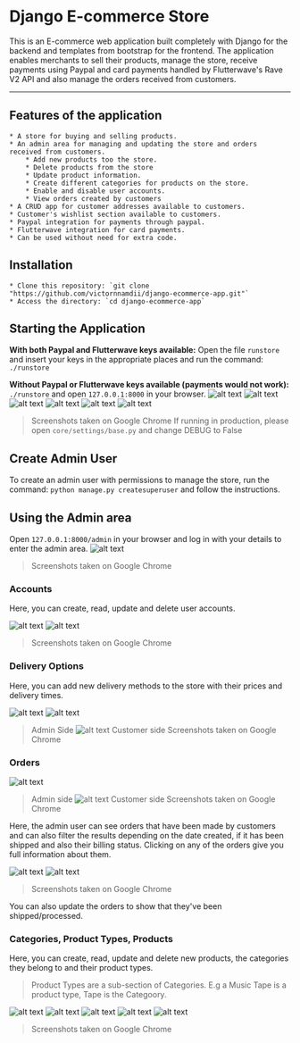 # Django E-commerce Store

This is an E-commerce web application built completely with Django for the backend and templates from bootstrap for the frontend.
The application enables merchants to sell their products, manage the store, receive payments using Paypal and card payments handled by Flutterwave's Rave V2 API and also manage the orders received from customers.
- - - -

## Features of the application

    * A store for buying and selling products.
    * An admin area for managing and updating the store and orders received from customers.
        * Add new products too the store.
        * Delete products from the store
        * Update product information.
        * Create different categories for products on the store.
        * Enable and disable user accounts.
        * View orders created by customers
    * A CRUD app for customer addresses available to customers.
    * Customer's wishlist section available to customers.
    * Paypal integration for payments through paypal.
    * Flutterwave integration for card payments.
    * Can be used without need for extra code.

## Installation

    * Clone this repository: `git clone "https://github.com/victornnamdii/django-ecommerce-app.git"`
    * Access the directory: `cd django-ecommerce-app`

## Starting the Application

**With both Paypal and Flutterwave keys available:**
Open the file `runstore` and insert your keys in the appropriate places and run the command:
```./runstore```

**Without Paypal or Flutterwave keys available (payments would not work):**
```./runstore```
and open `127.0.0.1:8000` in your browser.
![alt text](https://github.com/victornnamdii/django-ecommerce-app/blob/main/image3.png?raw=true)
![alt text](https://github.com/victornnamdii/django-ecommerce-app/blob/main/image18.png?raw=true)
![alt text](https://github.com/victornnamdii/django-ecommerce-app/blob/main/image19.png?raw=true)
![alt text](https://github.com/victornnamdii/django-ecommerce-app/blob/main/image20.png?raw=true)
![alt text](https://github.com/victornnamdii/django-ecommerce-app/blob/main/image21.png?raw=true)
![alt text](https://github.com/victornnamdii/django-ecommerce-app/blob/main/image17.png?raw=true)
> Screenshots taken on Google Chrome
> If running in production, please open `core/settings/base.py` and change DEBUG to False

## Create Admin User

To create an admin user with permissions to manage the store, run the command:
```python manage.py createsuperuser```
and follow the instructions.

## Using the Admin area

Open `127.0.0.1:8000/admin` in your browser and log in with your details to enter the admin area.
![alt text](https://github.com/victornnamdii/django-ecommerce-app/blob/main/image.png?raw=true)
> Screenshots taken on Google Chrome

### Accounts

Here, you can create, read, update and delete user accounts.

![alt text](https://github.com/victornnamdii/django-ecommerce-app/blob/main/image8.png?raw=true)
![alt text](https://github.com/victornnamdii/django-ecommerce-app/blob/main/image9.png?raw=true)
> Screenshots taken on Google Chrome

### Delivery Options

Here, you can add new delivery methods to the store with their prices and delivery times.

![alt text](https://github.com/victornnamdii/django-ecommerce-app/blob/main/image6.png?raw=true)
![alt text](https://github.com/victornnamdii/django-ecommerce-app/blob/main/image7.png?raw=true)
> Admin Side
![alt text](https://github.com/victornnamdii/django-ecommerce-app/blob/main/image15.png?raw=true)
> Customer side
> Screenshots taken on Google Chrome

### Orders

![alt text](https://github.com/victornnamdii/django-ecommerce-app/blob/main/image2.png?raw=true)
> Admin side
![alt text](https://github.com/victornnamdii/django-ecommerce-app/blob/main/image16.png?raw=true)
> Customer side
> Screenshots taken on Google Chrome

Here, the admin user can see orders that have been made by customers and can also filter the results depending on the date created, if it has been shipped and also their billing status.
Clicking on any of the orders give you full information about them.

![alt text](https://github.com/victornnamdii/django-ecommerce-app/blob/main/image4.png?raw=true)
![alt text](https://github.com/victornnamdii/django-ecommerce-app/blob/main/image5.png?raw=true)
> Screenshots taken on Google Chrome

You can also update the orders to show that they've been shipped/processed.

### Categories, Product Types, Products

Here, you can create, read, update and delete new products, the categories they belong to and their product types.
> Product Types are a sub-section of Categories. E.g a Music Tape is a product type, Tape is the Categoory.

![alt text](https://github.com/victornnamdii/django-ecommerce-app/blob/main/image10.png?raw=true)
![alt text](https://github.com/victornnamdii/django-ecommerce-app/blob/main/image11.png?raw=true)
![alt text](https://github.com/victornnamdii/django-ecommerce-app/blob/main/image12.png?raw=true)
![alt text](https://github.com/victornnamdii/django-ecommerce-app/blob/main/image13.png?raw=true)
![alt text](https://github.com/victornnamdii/django-ecommerce-app/blob/main/image14.png?raw=true)
> Screenshots taken on Google Chrome
